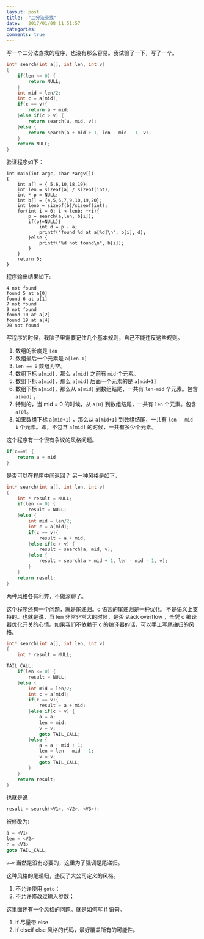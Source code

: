```yaml
---
layout: post
title:  "二分法查找"
date:   2017/01/08 11:51:57
categories:
comments: true
---
```


写一个二分法查找的程序，也没有那么容易。我试验了一下，写了一个。

```c
int* search(int a[], int len, int v)
{
    if(len <= 0) {
        return NULL;
    }
    int mid = len/2;
    int c = a[mid];
    if(c == v){
        return a + mid;
    }else if(c > v) {
        return search(a, mid, v);
    }else {
        return search(a + mid + 1, len - mid - 1, v);
    }
    return NULL;
}
```

验证程序如下：

```
int main(int argc, char *argv[])
{
    int a[] = { 5,6,10,18,19};
    int len = sizeof(a) / sizeof(int);
    int * p = NULL;
    int b[] = {4,5,6,7,9,10,19,20};
    int lenb = sizeof(b)/sizeof(int);
    for(int i = 0; i < lenb; ++i){
        p = search(a,len, b[i]);
        if(p!=NULL){
            int d = p - a;
            printf("found %d at a[%d]\n", b[i], d);
        }else {
            printf("%d not found\n", b[i]);
        }
    }
    return 0;
}
```

程序输出结果如下:

```
4 not found
found 5 at a[0]
found 6 at a[1]
7 not found
9 not found
found 10 at a[2]
found 19 at a[4]
20 not found
```

写程序的时候，我脑子里需要记住几个基本规则，自己不能违反这些规则。

1. 数组的长度是 `len`
2. 数组最后一个元素是 `a[len-1]`
3. `len == 0` 数组为空。
4. 数组下标 `a[mid]`，那么 `a[mid]` 之前有 `mid` 个元素。
5. 数组下标 `a[mid]`，那么 `a[mid]` 后面一个元素的是 `a[mid+1]`
6. 数组下标 `a[mid]`，那么从 `a[mid]` 到数组结尾，一共有 `len-mid` 个元素。包含 `a[mid]` 。
7. 特别的，当 mid = 0 的时候，从 `a[0]` 到数组结尾，一共有 `len` 个元素。包含 `a[0]`。
6. 如果数组下标 `a[mid+1]` ，那么从 `a[mid+1]` 到数组结尾，一共有 `len - mid - 1` 个元素。即，不包含 `a[mid]` 的时候，一共有多少个元素。

这个程序有一个很有争议的风格问题。

```c
if(c==v) {
    return a + mid
}
```


是否可以在程序中间返回？ 另一种风格是如下，

```c
int* search(int a[], int len, int v)
{
    int * result = NULL;
    if(len <= 0) {
        result = NULL;
    }else {
        int mid = len/2;
        int c = a[mid];
        if(c == v){
            result = a + mid;
        }else if(c > v) {
            result = search(a, mid, v);
        }else {
            result = search(a + mid + 1, len - mid - 1, v);
        }
    }
    return result;
}
```

两种风格各有利弊，不做深聊了。


这个程序还有一个问题，就是尾递归。c 语言的尾递归是一种优化，不是语义上支持的。也就是说，当 len 非常非常大的时候，是否 stack overflow ，全凭 c 编译器优化开关的心情。如果我们不依赖于 c 的编译器的话，可以手工写尾递归的风格。

```c
int* search(int a[], int len, int v)
{
    int * result = NULL;

TAIL_CALL:
    if(len <= 0) {
        result = NULL;
    }else {
        int mid = len/2;
        int c = a[mid];
        if(c == v){
            result = a + mid;
        }else if(c > v) {
            a = a;
            len = mid;
            v = v;
            goto TAIL_CALL;
        }else {
            a = a + mid + 1;
            len = len - mid - 1;
            v = v;
            goto TAIL_CALL;
        }
    }
    return result;
}
```

也就是说

```c
result = search(<V1>, <V2>, <V3>);
```

被修改为:

```c
a = <V1>
len = <V2>
c = <V3>
goto TAIL_CALL;
```

`v=v` 当然是没有必要的，这里为了强调是尾递归。

这种风格的尾递归，违反了大公司定义的风格。

1. 不允许使用 `goto`；
2. 不允许修改过输入参数；

这里面还有一个风格的问题。就是如何写 if 语句。

1. if 尽量带 else
2. if elseif else 风格的代码，最好覆盖所有的可能性。
